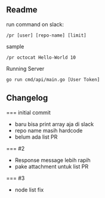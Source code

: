 ## Readme

run command on slack:
```
/pr [user] [repo-name] [limit]
```

sample
```
/pr octocat Hello-World 10
```

Running Server

```
go run cmd/api/main.go [User Token]
```

## Changelog
=== initial commit
- baru bisa print array aja di slack
- repo name masih hardcode
- belum ada list PR

=== #2
- Response message lebih rapih
- pake attachment untuk list PR

=== #3
- node list fix
